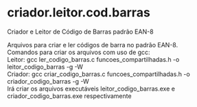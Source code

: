 # criador.leitor.cod.barras
Criador e Leitor de Código de Barras padrão EAN-8

Arquivos para criar e ler códigos de barra no padrão EAN-8.<br/>
Comandos para criar os arquivos com uso de gcc:<br/>
Leitor: gcc ler_codigo_barras.c funcoes_compartilhadas.h -o leitor_codigo_barras -g -W<br/>
Criador: gcc criar_codigo_barras.c funcoes_compartilhadas.h -o criador_codigo_barras -g -W<br/>
Irá criar os arquivos executáveis leitor_codigo_barras.exe e criador_codigo_barras.exe respectivamente<br/>
